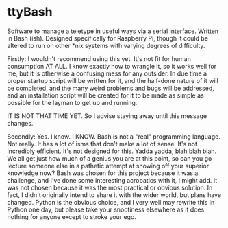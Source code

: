 # ttyBash
Software to manage a teletype in useful ways via a serial interface. Written in Bash (ish). Designed specifically for Raspberry Pi, though it could be altered to run on other \*nix systems with varying degrees of difficulty.

Firstly: I wouldn't recommend using this yet. It's not fit for human consumption AT ALL. I know exactly how to wrangle it, so it works well for me, but it is otherwise a confusing mess for any outsider. In due time a proper startup script will be written for it, and the half-done nature of it will be completed, and the many weird problems and bugs will be addressed, and an installation script will be created for it to be made as simple as possible for the layman to get up and running. 

IT IS NOT THAT TIME YET. So I advise staying away until this message changes.

Secondly: Yes. I know. I KNOW. Bash is not a "real" programming language. Not really. It has a lot of isms that don't make a lot of sense. It's not incredibly efficient. It's not designed for this. Yadda yadda, blah blah blah. We all get just how much of a genius you are at this point, so can you go lecture someone else in a pathetic attempt at showing off your superior knowledge now? Bash was chosen for this project because it was a challenge, and I've done some interesting acrobatics with it, I might add. It was not chosen because it was the most practical or obvious solution. In fact, I didn't originally intend to share it with the wider world, but plans have changed. Python is the obvious choice, and I very well may rewrite this in Python one day, but please take your snootiness elsewhere as it does nothing for anyone except to stroke your ego.
